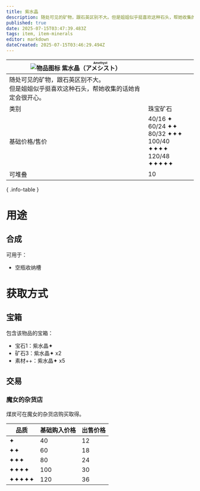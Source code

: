 ```yaml
---
title: 紫水晶
description: 随处可见的矿物，跟石英区别不大。但是姐姐似乎挺喜欢这种石头，帮她收集的话她肯定会很开心。
published: true
date: 2025-07-15T03:47:39.483Z
tags: item, item-minerals
editor: markdown
dateCreated: 2025-07-15T03:46:29.494Z
---
```


| <div markdown>![物品图标](/assets/global/items/common_ore.png) <span>紫水晶（<ruby lang="ja">アメシスト<rt>Amethyst</rt></ruby>）</span></div>||
| - | - |
| 随处可见的矿物，跟石英区别不大。<br>但是姐姐似乎挺喜欢这种石头，帮她收集的话她肯定会很开心。 ||
| 类别 | 珠宝矿石 |
| 基础价格/售价 | 40/16 ✦<br>60/24 ✦✦<br>80/32 ✦✦✦<br>100/40 ✦✦✦✦<br>120/48 ✦✦✦✦✦ |
| 可堆叠 | 10 |
{ .info-table }

# 用途
## 合成
可用于：
- 空瓶收纳槽

# 获取方式
## 宝箱
包含该物品的宝箱：
- 宝石1：紫水晶✦
- 矿石3：紫水晶✦ x2
- 素材++：紫水晶✦ x5
## 交易
### 魔女的杂货店

煤炭可在魔女的杂货店购买取得。

| 品质 | 基础购入价格 | 出售价格 |
| - | - | - |
| ✦ | 40 | 12 |
| ✦✦ | 60 | 18 |
| ✦✦✦ | 80 | 24 |
| ✦✦✦✦ | 100 | 30 |
| ✦✦✦✦✦ | 120 | 36 |